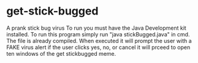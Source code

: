 # get-stick-bugged
A prank stick bug virus
To run you must have the Java Development kit installed. To run this program simply run "java stickBugged.java" in cmd. The file is already compiled. When executed it will prompt the user with a FAKE virus alert if the user clicks yes, no, or cancel it will prceed to open ten windows of the get stickbugged meme.
